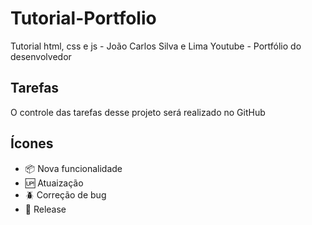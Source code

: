 # Tutorial-Portfolio

Tutorial html, css e js - João Carlos Silva e Lima Youtube - Portfólio do desenvolvedor

## Tarefas

O controle das tarefas desse projeto será realizado no GitHub

## Ícones

- :package: Nova funcionalidade
- :up: Atuaização
- :beetle: Correção de bug
- :checkered_flag: Release